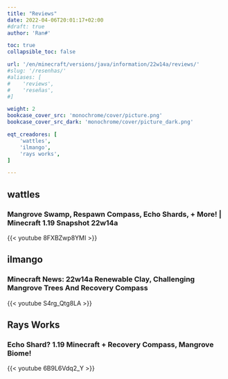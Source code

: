 ```yaml
---
title: "Reviews"
date: 2022-04-06T20:01:17+02:00
#draft: true
author: 'Ran#'

toc: true
collapsible_toc: false

url: '/en/minecraft/versions/java/information/22w14a/reviews/'
#slug: '/resenhas/'
#aliases: [
#    'reviews',
#    'reseñas',
#]

weight: 2
bookcase_cover_src: 'monochrome/cover/picture.png'
bookcase_cover_src_dark: 'monochrome/cover/picture_dark.png'

eqt_creadores: [
    'wattles',
    'ilmango',
    'rays works',
]

---
```


## wattles

### Mangrove Swamp, Respawn Compass, Echo Shards, + More! | Minecraft 1.19 Snapshot 22w14a

{{< youtube 8FXBZwp8YMI >}}
<!--{{< youtube >}}-->

## ilmango

### Minecraft News: 22w14a Renewable Clay, Challenging Mangrove Trees And Recovery Compass

{{< youtube S4rg_Qtg8LA >}}
<!--{{< youtube >}}-->

## Rays Works

### Echo Shard? 1.19 Minecraft + Recovery Compass, Mangrove Biome!

{{< youtube 6B9L6Vdq2_Y >}}
<!--{{< youtube >}}-->
